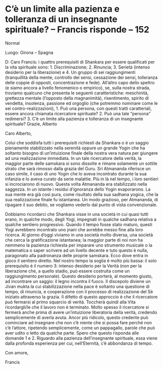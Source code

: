 # C’è un limite alla pazienza e tolleranza di un insegnante spirituale? – Francis risponde – 152

Normal

Luogo: Girona – Spagna

D: Caro Francis: i quattro prerequisiti di Shankara per essere qualificati per la vita spirituale sono: 1. Discriminazione; 2. Rinuncia; 3. Serietà (intenso desiderio per la liberazione) e 4. Un gruppo di sei raggiungimenti (tranquillità della mente, controllo dei sensi, cessazione dei sensi, tolleranza delle coppie di opposti, concentrazione e fede). All’altro capo dello spettro (e siamo ancora a livello fenomenico o empirico), se, sulla nostra strada, troviamo qualcuno che presenta le seguenti caratteristiche: meschinità, grettezza mentale (l’opposto della magnanimità), risentimento, spirito di vendetta, insolenza, passione ed orgoglio (che potremmo nominare come le sei contro-realizzazioni), 1. Può una persona, con questi tratti caratteriali, essere ancora chiamata ricercatore spirituale? 2. Può una tale “persona” redimersi? 3. C’è un limite alla pazienza e tolleranza di un insegnante spirituale? Grazie, Alberto

Caro Alberto,

Colui che soddisfa tutti i prerequisiti richiesti da Shankara o è un saggio pienamente stabilizzato nella serenità oppure un grande Yogin che ha soltanto bisogno di un’intuizione finale della nostra vera natura per giungere ad una realizzazione immediata. In un tale ricercatore della verità, la maggior parte delle samskara si sono dissolte e rimane solamente un sottile strato che sarà rimosso dalla grazia del Guru. Sri Atmananda riferisce un caso simile, il caso di uno Yogin che lo aveva incontrato durante la sua infanzia e lo aveva curato da serie malattie. Più in là nel tempo, i loro sentieri si incrociarono di nuovo. Questa volta Atmananda era stabilizzato nella saggezza. In un istante i residui d’ignoranza dello Yogin evaporarono. La sua mente era già così pura, come risultato della sua sadhana yogica, che la sua realizzazione finale fu istantanea. Un modo grazioso, per Atmananda, di ripagare il suo debito, se vogliamo vederlo dal punto di vista convenzionale.

Dobbiamo ricordarci che Shankara visse in una società in cui quasi tutti erano, in qualche modo, degli Yogi, impegnati in qualche sadhana relativa a qualche sentiero progressivo. Quando il tempo fosse stato maturo, questi Yogi avrebbero incontrato uno jnani che avrebbe messo fine alla loro ricerca. Al giorno d’oggi viviamo in una società molto diversa, una società che cerca la gratificazione istantanea; la maggior parte di noi non ha nemmeno la pazienza richiesta per imparare uno strumento musicale o la matematica o saper scrivere ad un livello decente e tuto questo è nulla, paragonato alla padronanza delle proprie samskara. Ecco dove entra in gioco il sentiero diretto. Nel nostro tempo la soglia è molto più bassa: il solo prerequisito è il numero 3: intenso desiderio per la Verità (non per la liberazione che, a quello stadio, può essere costruita come un raggiungimento personale). Questo desiderio porterà, al momento giusto, ad incontrare un saggio: il legno incontra il fuoco. Il discepolo diviene un Jivan mukta la cui stabilizzazione nella pace è soltanto una questione di tempo, di rinuncia, e cooperazione con il processo di realizzazione del Sè iniziato attraverso la grazia. Il difetto di questo approccio è che il ricercatore può fermarsi al primo squarcio di verità. Toccherà quindi alla Vita ricordargli/le che il lavoro non è terminato. Molto spesso il ricercatore si fermerà anche prima di avere un’intuizione liberatoria della verità, credendo semplicemente di averla avuta. Ancor più ridicolo, questo credente può cominciare ad insegnare che non c’è niente che si possa fare perché non c’è l’attore, ripetendo semplicemente, come un pappagallo, parole che può aver udito o letto da qualche parte. Spero che questo risponda alle domande 1 e 2. Riguardo alla pazienza dell’insegnante spirituale, essa viene dalla profonda esperienza per cui, nell’Eternità, c’è abbondanza di tempo.

Con amore,

Francis

